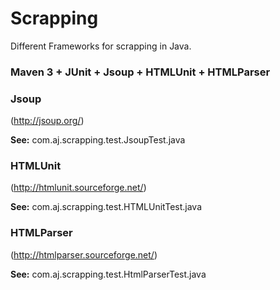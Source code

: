 # Scrapping
Different Frameworks for scrapping in Java.

### Maven 3 + JUnit + Jsoup + HTMLUnit + HTMLParser

### Jsoup 
(http://jsoup.org/)

**See:** com.aj.scrapping.test.JsoupTest.java

### HTMLUnit
(http://htmlunit.sourceforge.net/)

**See:** com.aj.scrapping.test.HTMLUnitTest.java

### HTMLParser
(http://htmlparser.sourceforge.net/)

**See:** com.aj.scrapping.test.HtmlParserTest.java

